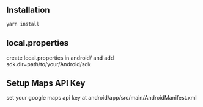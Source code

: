 ## Installation
```bash
yarn install
```

## local.properties
create local.properties in android/ and add sdk.dir=path/to/your/Android/sdk

## Setup Maps API Key
set your google maps api key at android/app/src/main/AndroidManifest.xml
<meta-data android:name="com.google.android.geo.API_KEY" android:value="your key"/>
